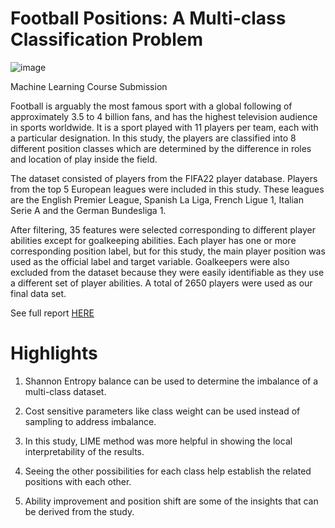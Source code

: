 # Football Positions: A Multi-class Classification Problem

![image](https://user-images.githubusercontent.com/71246479/188298459-04dbe876-c9b9-4200-a48d-c5d382d339c8.png)

Machine Learning Course Submission

Football is arguably the most famous sport with a global following of approximately 3.5 to 4 billion fans, and has the highest television audience in sports worldwide. It is a sport played with 11 players per team, each with a particular designation. In this study, the players are classified into 8 different position classes which are determined by the difference in roles and location of play inside the field.

The dataset consisted of players from the FIFA22 player database. Players from the top 5 European leagues were included in this study. These leagues are the English Premier League, Spanish La Liga, French Ligue 1, Italian Serie A and the German Bundesliga 1.

After filtering, 35 features were selected corresponding to different player abilities except for goalkeeping abilities. Each player has one or more corresponding position label, but for this study, the main player position was used as the official label and target variable. Goalkeepers were also excluded from the dataset because they were easily identifiable as they use a different set of player abilities. A total of 2650 players were used as our final data set.

See full report [HERE](https://github.com/mbdelaresma/football-position-classification/blob/main/FinalReport.ipynb)

# Highlights

1. Shannon Entropy balance can be used to determine the imbalance of a multi-class dataset.

2. Cost sensitive parameters like class weight can be used instead of sampling to address imbalance.

3. In this study, LIME method was more helpful in showing the local interpretability of the results.

4. Seeing the other possibilities for each class help establish the related positions with each other.

5. Ability improvement and position shift are some of the insights that can be derived from the study.
